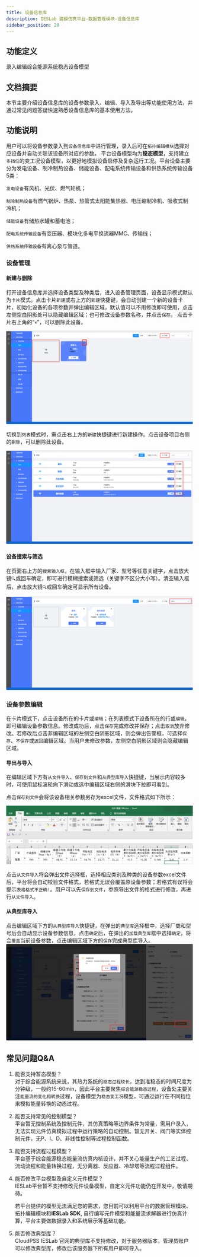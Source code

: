```yaml
---
title: 设备信息库
description: IESLab 建模仿真平台-数据管理模块-设备信息库
sidebar_position: 20
---
```


## 功能定义

录入编辑综合能源系统稳态设备模型

## 文档摘要

本节主要介绍设备信息库的设备参数录入、编辑、导入及导出等功能使用方法，并通过常见问题答疑快速熟悉设备信息库的基本使用方法。

## 功能说明

用户可以将设备参数录入到`设备信息库`中进行管理，录入后可在`拓扑编辑模块`选择对应设备并自动关联该设备所对应的参数。
平台设备模型均为**稳态模型**，支持建立`多挡位`的变工况设备模型，以更好地模拟设备启停及复杂运行工况。平台设备主要分为发电设备、制冷制热设备、储能设备、配电系统传输设备和供热系统传输设备5类：

`发电设备`有风机、光伏、燃气轮机；

`制冷制热设备`有燃气锅炉、热泵、热管式太阳能集热器、电压缩制冷机、吸收式制冷机；

`储能设备`有储热水罐和蓄电池；

`配电系统传输设备`有变压器、模块化多电平换流器MMC、传输线；

`供热系统传输设备`有离心泵与管道。

### 设备管理

#### 新建与删除

打开设备信息库并选择设备类型及种类后，进入设备管理页面，设备显示模式默认为`卡片`模式。点击卡片`新建`或右上方的`新建`快捷键，会自动创建一个新的设备卡片，初始化设备的各项参数并弹出编辑区域，默认值可以不用修改即可使用，点击左侧空白阴影处可以隐藏编辑区域；也可修改设备参数名称，并点击`保存`。
点击卡片右上角的“`×`”，可以删除此设备。

![新建与删除](./new.png "新建与删除")

切换到`列表`模式时，需点击右上方的`新建`快捷键进行新建操作。点击设备项目右侧的`删除`，可以删除此设备。

![新建与删除](./new1.png "新建与删除")

#### 设备搜索与筛选

在页面右上方的`搜索输入框`，在输入框中输入厂家、型号等任意关键字，点击放大镜`🔍`或回车确定，即可进行模糊搜索或筛选（关键字不区分大小写）。清空输入框后，点击放大镜`🔍`或回车确定可显示所有设备。


![搜索](./search.png "搜索")

### 设备参数编辑

在卡片模式下，点击设备所在的卡片或`编辑`；在列表模式下设备所在的行或`编辑`，即可编辑设备参数信息。修改成功后，点击`保存`完成修改并保存；点击`取消`放弃修改。若修改后点击非编辑区域的左侧空白阴影区域，则会弹出告警框，可选择`保存`、`不保存`或`返回`编辑区域。当用户未修改参数，左侧空白阴影区域则会隐藏编辑区域。

#### 导出与导入
在编辑区域下方有`从文件导入`、`保存到文件`和`从典型库导入`快捷键，当展示内容较多时，可使用鼠标滚轮向下滑动或选中编辑区域右侧的滑块下拉即可看到。

点击`保存到文件`会将该设备相关参数另存为excel文件，文件格式如下所示：

![导出](./export.png "导出")

点击`从文件导入`将会弹出文件选择框，选择相应类别及种类的设备参数excel文件后，平台将会自动校验文件格式，若格式无误会覆盖原设备参数；若格式有误将会提示`表格格式不正确!`。用户可以先`保存到文件`，参照导出文件的格式进行修改，再进行`从文件导入`。

#### 从典型库导入
点击编辑区域下方的`从典型库导入`快捷键，在弹出的`典型库`选择框中，选择厂商和型号后会自动显示设备参数信息，点击`确定`后，在弹出的`加载典型库`框中选择`确定`，将会`覆盖`当前设备参数，点击编辑区域下方的`保存`完成典型库导入。
![典型库](./typical.png "典型库")


## 常见问题Q&A

1. 能否支持暂态模型？  
   对于综合能源系统来说，其热力系统的`稳态过程较长`，达到准稳态的时间尺度为分钟级，一般约15-60min，因此平台主要聚焦`综合能源稳态过程`，设备处主要关注`能量流的变化和转换`过程，设备模型为`稳态变工况`模型，可通过运行在不同挡位来模拟能量转换的动态过程。

2. 能否支持常见的控制模型？  
   平台暂无控制系统及控制元件，其仿真策略等边界条件为常量，需用户录入，无法实现元件仿真模拟过程中运行策略的自动控制。暂无开关、阀门等实体控制元件，无P、I、D、非线性控制等过程控制函数。

3.	能否支持流程过程模型？  
    平台基于综合能源稳态能量流仿真内核设计，并不关心能量生产的工艺过程、流动流程和能量转换过程，无分离器、反应器、冷却塔等流程过程组件。

4.	能否修改平台模型及自定义元件模型？  
    IESLab平台暂不支持修改元件设备模型，自定义元件功能仍在开发中，敬请期待。

    若平台提供的模型无法满足您的需求，您目前可以利用平台的数据管理模块、拓扑编辑模块和**IESLab SDK**, 自行编写元件模型和能量流求解器进行仿真计算，平台主要做数据录入和系统展示等基础功能。
    
5.	能否修改典型库？  
    CloudPSS IESLab 官网的典型库不支持修改，对于服务器版本，管理员账户可以修改典型库，修改后该服务器下所有用户即可导入。